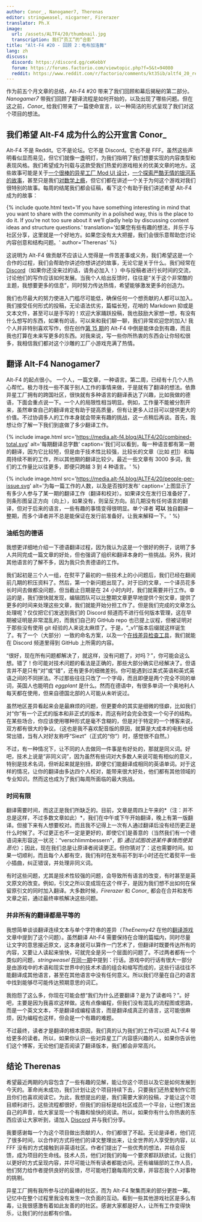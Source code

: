 ```yaml
---
author: Conor_, Nanogamer7, Therenas
editor: stringweasel, nicgarner, Firerazer
translator: Ph.X
image:
  url: /assets/ALTF4/20/thumbnail.jpg
  transcription: 我们“员工”的“合影”
title: "Alt-F4 #20 - 回顾 2：电布加洛舞"
lang: zh
discuss:
  discord: https://discord.gg/ceKebbY
  forum: https://forums.factorio.com/viewtopic.php?f=5&t=94080
  reddit: https://www.reddit.com/r/factorio/comments/kt35ib/altf4_20_retrospective_2_electric_boogaloo/
---
```


作为前五个月文章的总结，Alt-F4 #20 带来了我们回顾和幕后揭秘的第二部分。*Nanogamer7* 带我们回顾了翻译流程是如何开始的，以及出现了哪些问题。但在这之前，*Conor_* 给我们带来了一篇使命宣言，以一种简洁的形式呈现了我们对这个项目的想法。

## 我们希望 Alt-F4 成为什么的公开宣言 <author>Conor_</author>

Alt-F4 不是 Reddit。它不是论坛。它不是 Discord。它也不是 FFF。虽然这些声明看似显而易见，但它们就像一盏明灯，为我们指明了我们想要实现的内容类型和表现风格。我们希望成为刊载与这款受我们热爱的游戏相关的优美文章的地方。这些故事可能是关于[一个很棒的异星工厂 Mod UI 设计](https://alt-f4.blog/zh/ALTF4-17/#%E7%95%8C%E9%9D%A2%E8%AE%BE%E8%AE%A1%E7%9A%84%E6%B3%A8%E6%84%8F%E4%BA%8B%E9%A1%B9-therenas)，[一个探索严酷无情的银河系的故事](https://alt-f4.blog/zh/ALTF4-14/#mod-%E8%81%9A%E7%84%A6%E5%A4%AA%E7%A9%BA%E6%8E%A2%E7%B4%A2space-exploration-ironic-toblerone)，甚至只是我们[对数学上瘾](https://alt-f4.blog/zh/ALTF4-11/#%E5%AF%B9%E5%BC%82%E6%98%9F%E5%B7%A5%E5%8E%82%E4%B8%96%E7%95%8C%E7%9A%84%E7%A7%91%E5%AD%A6%E8%80%83%E5%AF%9F-pocarski)，但它们都在讲述一个关于为何这个游戏对我们很特别的故事。每周的结尾我们都会征稿，看下这个有助于我们讲述希望 Alt-F4 成为的故事：

{% include quote.html text='If you have something interesting in mind that you want to share with the community in a polished way, this is the place to do it. If you’re not too sure about it we’ll gladly help by discussing content ideas and structure questions.' translation='如果您有些有趣的想法，并乐于与社区分享，这里就是一个好地方。如果您没有太大把握，我们会很乐意帮助您讨论内容创意和结构问题。' author='Therenas' %}

这说明为 Alt-F4 做贡献不应该让人觉得是一件苦差事或义务，我们希望这是一个合作的过程，我们会帮助你讲述你想讲述的故事，无论它是关于什么。我们经常在 [Discord](https://discord.gg/nxnCFkb)（如果你还没来过的话，请务必加入！）中与投稿者进行长时间的交流，讨论他们的写作应该如何发展。当我个人给出反馈时，往往是“关于这个非常酷的主题，我想要更多的信息”，同时努力传达热情，希望能够激发更多的创造力。

我们也尽最大的努力使进入门槛尽可能低，确保任何一个想贡献的人都可以加入。我们接受任何形式的投稿，无论语法优劣，篇幅长短，花哨的 Markdown 抑或是文本文件，甚至可以是手写的！欢迎大家踊跃投稿，我也鼓励大家想一想，有没有什么想写的东西，如果有的话，可以来和我们聊一聊，我们非常欢迎您的加入! 我个人并非特别喜欢写作，但在创作[第 15 期](https://alt-f4.blog/zh/ALTF4-15/)的 Alt-F4 中倒是能体会到有趣，而且我也打算在未来写更多的东西。对我来说，写一些你所热衷的东西会让你轻松很多，我相信我们都对这个沙雕的工厂小游戏充满了热情。

## 翻译 Alt-F4 <author>Nanogamer7</author>

Alt-F4 的起点很小。 一个人，一篇文章，一种语言。第二周，已经有十几个人热心帮忙。极力寻找一些不属于别人工作的事情来做，于是就有了翻译的想法。依靠异星工厂拥有的跨国社区，很快就有多种语言的翻译表达了兴趣，比如我做的德语，下面会重点说一下。一个人的局限性相当明显。例如，工作量不能被分割开来，虽然审查自己的翻译肯定有助于提高质量，但有让更多人过目可以提供更大的价值。不过协调多人的工作本身就会带来有趣的挑战，这一点稍后再谈。首先，我想让你了解一下我们到底做了多少翻译工作。

{% include image.html src='https://media.alt-f4.blog/ALTF4/20/combined-total.svg' alt='每期翻译总字数' caption='我们可以看到，每一种语言都有第一期的翻译，因为它比较短，但是由于技术性比较强，比较长的文章（比如 <a href="https://alt-f4.blog/zh/ALTF4-11/">#11</a>）和每周持续不断的工作，所以其他期的翻译比较少。最近一些文章有 3000 多词，我们的工作量比以往更多，即便只跨越 3 到 4 种语言。' %}

{% include image.html src='https://media.alt-f4.blog/ALTF4/20/people-per-issue.svg' alt='为每一篇工作的人数，以及是否按时发布' caption='上图显示了有多少人参与了某一期的翻译工作（翻译和校对）。如果译文在发行日准备好了，则条形图呈正方向（向上），如果没有，则呈反方向。前几期没有任何语言的翻译，但对于后来的语言，一些有趣的事情变得很明显。单个译者 <b>可以</b> 独自翻译一整期，而多个译者并不总是能保证在发行前准备好。让我来解释一下。' %}

### 油纸包的德语

我想更详细地介绍一下德语翻译过程，因为我认为这是一个很好的例子，说明了多人共同完成一篇文章的好处，但也强调了组织和翻译本身的一些挑战。另外，我对其他语言的了解不多，因为我只负责德语的工作。

我们起初是三个人一组，在熨平了最初的一些技术上的小问题后，我们已经在翻阅前几期的积压资料了。然后，第一个新问题出现了。对于旧的文章，一个译员花多长时间去做都没问题，但当截止日期是在 24 小时内时，我们就需要并行工作。幸运的是，我们很快就发现，编辑团队可以比整期文章更早地提供个别文章，提供了更多的时间来处理这些文章，我们就能开始分担工作了。但是我们完成的文章怎么处理呢？仅仅把它们发送到我们的 Discord 频道而不进行任何版本管理，这在早期被证明是非常混乱的，而我们自己的 GitHub repo 也已提上议程，但被证明对于那些没有使用 git 经验的人来说太麻烦了。于是，“_v1”版本后缀就这样诞生了。有了一个（大部分）一致的命名方案，以及一个[在线差异检查工具](https://www.diffchecker.com/)，我们就能在 Discord 频道里得到 GitHub 上所需的内容。

“很好，现在所有问题都解决了，就这样，没有问题了，对吗？”，你可能会这么想。错了！你可能对技术问题的看法是正确的，那些大部分确实已经解决了。但语言并不是只有“对”或“错”，还有更多的细微差别。你可能遇到过美式英语和英式英语之间的不同拼法。不过那些往往只改了一个字母，而且即便是两个完全不同的单词，英国人也能明白 *eggplant* 是什么。然而在德语中，有很多单词一个奥地利人每天都在使用，但来自德国北部的人可能从未听说过。

虽然地区差异看起来会是最麻烦的问题，但更要命的其实是细微的怪癖，比如我们对“你”有一个正式的版本和非正式的版本，而这有时会完全改变一个句子的结构。在某些场合，你应该使用哪种形式是毫不含糊的，但是对于特定的一个博客来说，双方都有很大的争议。（这也是我不喜欢配音版的原因，就算是大成本的电影也经常出错，当有人对好友称呼“Siezt”（正式的“你”）时，感觉很不自然。）

不过，有一种情况下，让不同的人去做同一件事是有好处的，那就是同义词。好吧，技术上说是“非同义词”，因为虽然有些词对大多数人来说可能有相似的意义，特别是技术名词，但听起来就是别扭，即便它们能翻译成相同的英语单词。对于这样的情况，让你的翻译由多达四个人校对，能带来很大好处，他们都有其他领域的专业知识。然而这也成为了我们每周所面临的最大挑战。

### 时间有限

翻译需要时间，而这正是我们所缺乏的。目前，文章是周四上午来的*（注：并不总是这样，不过多数文章如此）*，我们在中午或下午开始翻译，晚上有第一版翻译。但接下来有人想要校对。而且我不记得上一次有人通过翻译后没有经历更正是什么时候了。不过更正也不一定是更好的，即使它们是善意的（当然我们有一个德语词来形容这一状况：“verschlimmbessern”，即 *通过试图改进某件事情而使其恶化*）；因此，现在我们总是让原译者阅读更正。但你猜对了：这也需要时间。如果一切顺利，而且每个人都有空，我们有时在发布前不到半小时还在忙着熨平一些小插曲，纠正错误，并处理非同义词。

有时这些问题，尤其是技术性较强的问题，会导致所有语言的改变，有时甚至是英文原文的改变。例如，引文之所以变成现在这个样子，是因为我们想不出如何在保留原引文的同时加入翻译。大多数时候，*Firerazer* 和 *Conor\_* 都会在合并和发布文章之前，通过最终审核解决这些问题。

### 并非所有的翻译都是平等的

我想简单谈谈翻译连续文本与单个字符串的差异（*TheEnemy42* 在他的[翻译游戏](https://alt-f4.blog/zh/ALTF4-9/#%E4%B8%80%E6%AE%B5%E7%BF%BB%E8%AF%91%E5%BC%82%E6%98%9F%E5%B7%A5%E5%8E%82%E7%9A%84%E6%95%85%E4%BA%8B-theenemy42)文章中提到了这个问题）。虽然翻译 Alt-F4 需要保持在合理的篇幅内，同时尽量让文字的意思接近原文，这本身就可以算作一门艺术了，但翻译时既要传达所有的内容，又要让人读起来愉快，可就完全是另一个层面的问题了。不过两者都有一个类似的问题，*stringweasel* [在同一期](https://alt-f4.blog/zh/ALTF4-9/#nauvis-%E6%A1%A3%E6%A1%88%E5%BC%82%E6%98%9F%E5%B7%A5%E5%8E%82%E8%A1%8C%E8%AF%9D-stringweasel)中提到：行话。游戏中的行话有很大一部分是由游戏中的术语和现实世界中的技术术语的组合和缩写而成的，这些行话往往不能翻译成其他语言，甚至在其他语言中没有任何意义。所以我们尽量在自己的语言中找到能够尽可能传达预期意思的词汇。

我抱怨了这么多，你现在可能会想“我们为什么还要翻译？是为了读者吗？”。好吧，主要是因为我喜欢这样做。这有点像编程，但我们没有混乱的流程图或思路，而是一个英文文本，不是翻译成编程语言，而是翻译成真正的语言，这可能很麻烦，因为编程也这样，但会是一个有趣的难题。

不过最终，读者才是翻译的根本原因，我们真的认为我们的工作可以把 ALT-F4 带给更多的读者。所以，如果你认识一些对异星工厂内容感兴趣的人，如果你告诉他们这个博客，无论他们是否阅读了翻译版本，我们都会非常高兴。

## 结论 <author>Therenas</author>

希望最近两期的内容包含了一些有趣的见解，能让你这个项目以及它是如何发展到今天的。革命尚未成功，我们计划让这个项目持续下去，只要我们还热爱制作它而且你们也喜欢阅读它。为此，我想提出的是，我们需要大家的投稿，才能让这个项目顺利进行。这些流程都很好，但我们的目标是给社区成员一个平台，让他们发出自己的声音，给大家呈现一个有趣和愉快的阅读。所以，如果你有什么你热衷的东西应该让大家听到，请加入 [Discord](https://discord.gg/nxnCFkb) 并与我们分享。

我要感谢每一个为这个项目做出贡献的人，你们都很了不起。无论是译者，他们花了很多时间，以合作的方式将他们的译文整理出来，让全世界的人享受到内容，以 FFF 没有的方式接触到非英语社区。作者们提出了一些优秀的想法，并结合反馈，成为项目的生命线。技术人员，他们对我们的每一个要求都跃跃欲试，让我们以更好的方式呈现内容，并尽可能让所有读者都能访问。还有编辑部的工作人员，他们努力给作者提供良好的反馈，尽可能地打磨每周的文章，并容忍我个人对事物的挑剔。

异星工厂拥有我所参与过的最棒的社区，而为 Alt-F4 聚集而来的部分更胜一筹。记忆中在整个过程里我没有发生一次负面的互动。看到一些其他游戏社区是多么有毒，让我很感激有着如此友善的的社区。感谢大家都是好人，让所有工作变得快乐，让我们的付出都有价值。
